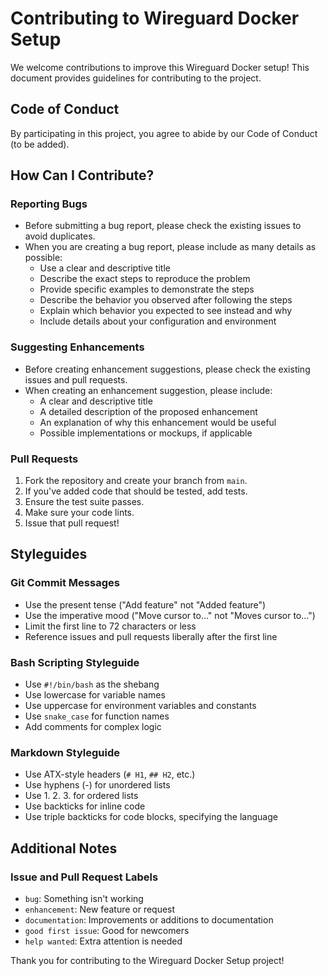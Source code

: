 # Contributing to Wireguard Docker Setup

We welcome contributions to improve this Wireguard Docker setup! This document provides guidelines for contributing to the project.

## Code of Conduct

By participating in this project, you agree to abide by our Code of Conduct (to be added).

## How Can I Contribute?

### Reporting Bugs

- Before submitting a bug report, please check the existing issues to avoid duplicates.
- When you are creating a bug report, please include as many details as possible:
  - Use a clear and descriptive title
  - Describe the exact steps to reproduce the problem
  - Provide specific examples to demonstrate the steps
  - Describe the behavior you observed after following the steps
  - Explain which behavior you expected to see instead and why
  - Include details about your configuration and environment

### Suggesting Enhancements

- Before creating enhancement suggestions, please check the existing issues and pull requests.
- When creating an enhancement suggestion, please include:
  - A clear and descriptive title
  - A detailed description of the proposed enhancement
  - An explanation of why this enhancement would be useful
  - Possible implementations or mockups, if applicable

### Pull Requests

1. Fork the repository and create your branch from `main`.
2. If you've added code that should be tested, add tests.
3. Ensure the test suite passes.
4. Make sure your code lints.
5. Issue that pull request!

## Styleguides

### Git Commit Messages

- Use the present tense ("Add feature" not "Added feature")
- Use the imperative mood ("Move cursor to..." not "Moves cursor to...")
- Limit the first line to 72 characters or less
- Reference issues and pull requests liberally after the first line

### Bash Scripting Styleguide

- Use `#!/bin/bash` as the shebang
- Use lowercase for variable names
- Use uppercase for environment variables and constants
- Use `snake_case` for function names
- Add comments for complex logic

### Markdown Styleguide

- Use ATX-style headers (`# H1`, `## H2`, etc.)
- Use hyphens (-) for unordered lists
- Use 1. 2. 3. for ordered lists
- Use backticks for inline code
- Use triple backticks for code blocks, specifying the language

## Additional Notes

### Issue and Pull Request Labels

- `bug`: Something isn't working
- `enhancement`: New feature or request
- `documentation`: Improvements or additions to documentation
- `good first issue`: Good for newcomers
- `help wanted`: Extra attention is needed

Thank you for contributing to the Wireguard Docker Setup project!
